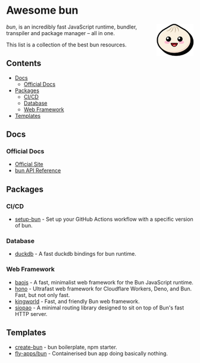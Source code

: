 # Awesome bun

[<img src="assets/logo.svg" align="right" width="100">](https://bun.sh)

*bun*, is an incredibly fast JavaScript runtime, bundler, transpiler and package manager – all in one.

This list is a collection of the best bun resources.

## Contents

- [Docs](#docs)
  - [Official Docs](#official-docs)
- [Packages](#packages)
  - [CI/CD](#ci/cd)
  - [Database](#database)
  - [Web Framework](#web-framework)
- [Templates](#templates)

## Docs

### Official Docs

- [Official Site](https://bun.sh)
- [bun API Reference](https://github.com/Jarred-Sumner/bun#Reference)

## Packages

### CI/CD

- [setup-bun](https://github.com/xHyroM/setup-bun) - Set up your GitHub Actions workflow with a specific version of bun.

### Database

- [duckdb](https://github.com/evanwashere/duckdb) - A fast duckdb bindings for bun runtime.

### Web Framework

- [baojs](https://github.com/mattreid1/baojs) - A fast, minimalist web framework for the Bun JavaScript runtime.
- [hono](https://github.com/honojs/hono) - Ultrafast web framework for Cloudflare Workers, Deno, and Bun. Fast, but not only fast.
- [kingworld](https://github.com/SaltyAom/kingworld) - Fast, and friendly Bun web framework.
- [siopao](https://github.com/wobsoriano/siopao) - A minimal routing library designed to sit on top of Bun's fast HTTP server.

## Templates

- [create-bun](https://github.com/guocaoyi/create-bun) - bun boilerplate, npm starter.
- [fly-apps/bun](https://github.com/fly-apps/bun) - Containerised bun app doing basically nothing.
